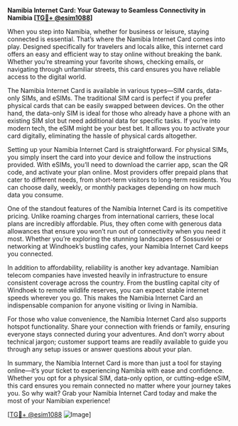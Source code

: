 **Namibia Internet Card: Your Gateway to Seamless Connectivity in Namibia [[TG💪+ @esim1088](https://t.me/s/esim1088)]**

When you step into Namibia, whether for business or leisure, staying connected is essential. That’s where the Namibia Internet Card comes into play. Designed specifically for travelers and locals alike, this internet card offers an easy and efficient way to stay online without breaking the bank. Whether you’re streaming your favorite shows, checking emails, or navigating through unfamiliar streets, this card ensures you have reliable access to the digital world.

The Namibia Internet Card is available in various types—SIM cards, data-only SIMs, and eSIMs. The traditional SIM card is perfect if you prefer physical cards that can be easily swapped between devices. On the other hand, the data-only SIM is ideal for those who already have a phone with an existing SIM slot but need additional data for specific tasks. If you’re into modern tech, the eSIM might be your best bet. It allows you to activate your card digitally, eliminating the hassle of physical cards altogether.

Setting up your Namibia Internet Card is straightforward. For physical SIMs, you simply insert the card into your device and follow the instructions provided. With eSIMs, you’ll need to download the carrier app, scan the QR code, and activate your plan online. Most providers offer prepaid plans that cater to different needs, from short-term visitors to long-term residents. You can choose daily, weekly, or monthly packages depending on how much data you consume.

One of the standout features of the Namibia Internet Card is its competitive pricing. Unlike roaming charges from international carriers, these local plans are incredibly affordable. Plus, they often come with generous data allowances that ensure you won’t run out of connectivity when you need it most. Whether you’re exploring the stunning landscapes of Sossusvlei or networking at Windhoek’s bustling cafes, your Namibia Internet Card keeps you connected.

In addition to affordability, reliability is another key advantage. Namibian telecom companies have invested heavily in infrastructure to ensure consistent coverage across the country. From the bustling capital city of Windhoek to remote wildlife reserves, you can expect stable internet speeds wherever you go. This makes the Namibia Internet Card an indispensable companion for anyone visiting or living in Namibia.

For those who value convenience, the Namibia Internet Card also supports hotspot functionality. Share your connection with friends or family, ensuring everyone stays connected during your adventures. And don’t worry about technical jargon; customer support teams are readily available to guide you through any setup issues or answer questions about your plan.

In summary, the Namibia Internet Card is more than just a tool for staying online—it’s your ticket to experiencing Namibia with ease and confidence. Whether you opt for a physical SIM, data-only option, or cutting-edge eSIM, this card ensures you remain connected no matter where your journey takes you. So why wait? Grab your Namibia Internet Card today and make the most of your Namibian experience! 

[[TG💪+ @esim1088](https://t.me/s/esim1088) ![Image](https://i.postimg.cc/Y0z9fWf4/image.png)]